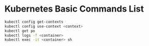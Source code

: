 # Kubernetes Basic Commands List

```bash
kubectl config get-contexts
kubectl config use-context <context>
kubectl get po
kubectl logs -f <container>
kubectl exec -it <container> sh
```
